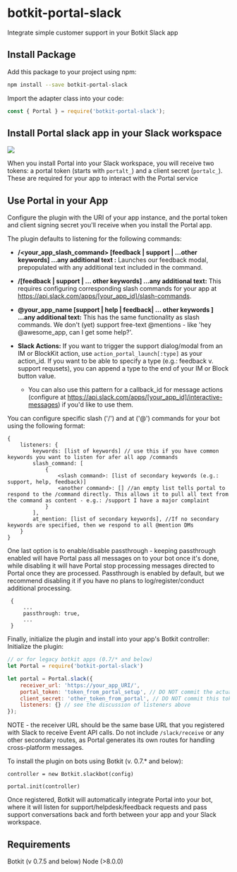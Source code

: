 # botkit-portal-slack

Integrate simple customer support in your Botkit Slack app 

## Install Package

Add this package to your project using npm:

```bash
npm install --save botkit-portal-slack
```

Import the adapter class into your code:

```javascript
const { Portal } = require('botkit-portal-slack');
```

## Install Portal slack app in your Slack workspace

<a href="https://portalforslack.com/slack/install_npm" target="_blank">
<img src="https://cdn.brandfolder.io/5H442O3W/as/pl54cs-bd9mhs-czsxst/btn-add-to-slack.svg"></img>
</a>

When you install Portal into your Slack workspace, you will receive two tokens: a portal token (starts with `portalt_`) and a client secret (`portalc_`). These are required for your app to interact with the Portal service 

## Use Portal in your App

Configure the plugin with the URI of your app instance, and the portal token and client signing secret you'll receive when you install the Portal app.

The plugin defaults to listening for the following commands:

- **/<your_app_slash_command> [feedback | support | ...other keywords] ...any additional text :** Launches our feedback modal, prepopulated with any additional text included in the command. 
 
- **/[feedback | support | ... other keywords] ...any additional text:** This requires configuring corresponding slash commands for your app at https://api.slack.com/apps/[your_app_id]/slash-commands. 
 
- **@your_app_name [support | help | feedback| ... other keywords ] ...any additional text:** This has the same functionality as slash commands.  We don't (yet) support free-text @mentions - like 'hey @awesome_app, can I get some help?'.

- **Slack Actions:** If you want to trigger the support dialog/modal from an IM or BlockKit action, use `action_portal_launch[:type]` as your action_id. If you want to be able to specify a type (e.g.: feedback v. support requsets), you can append a type to the end of your IM or Block button value. 
  - You can also use this pattern for a callback_id for message actions (configure at https://api.slack.com/apps/[your_app_id]/interactive-messages) if you'd like to use them.

You can configure specific slash ('/') and at ('@') commands for your bot using the following format: 
```
{
    listeners: {
        keywords: [list of keywords] // use this if you have common keywords you want to listen for afer all app /commands
        slash_command: [
            {
                <slash command>: [list of secondary keywords (e.g.: support, help, feedback)]
                <another command>: [] //an empty list tells portal to respond to the /command directly. This allows it to pull all text from the command as content - e.g.: /support I have a major complaint
            }
        ],
        at_mention: [list of secondary keywords], //If no secondary keywords are specified, then we respond to all @mention DMs
    }
}
```


One last option is to enable/disable passthrough - keeping passthrough enabled will have Portal pass all messages on to your bot once it's done, while disabling it will have Portal stop processing messages directed to Portal once they are processed. Passthrough is enabled by default, but we recommend disabling it if you have no plans to log/register/conduct additional processing.


```
 {
     ...
     passthrough: true,
     ...
 }
 ```

Finally, initialize the plugin and install into your app's Botkit controller: 
Initialize the plugin: 

```javascript
// or for legacy botkit apps (0.7/* and below)
let Portal = require('botkit-portal-slack')

let portal = Portal.slack({
    receiver_url: 'https://your_app_URI/', 
    portal_token: 'token_from_portal_setup', // DO NOT commit the actual token into your source code
    client_secret: 'other_token_from_portal', // DO NOT commit this token either.
    listeners: {} // see the discussion of listeners above
});
```

NOTE - the receiver URL should be the same base URL that you registered with Slack to receive Event API calls. Do not include `/slack/receive` or any other secondary routes, as Portal generates its own routes for handling cross-platform messages.


To install the plugin on bots using Botkit (v. 0.7.* and below):

```
controller = new Botkit.slackbot(config)

portal.init(controller)
```

Once registered, Botkit will automatically integrate Portal into your bot, where it will listen for support/helpdesk/feedback requests and pass support conversations back and forth between your app and your Slack workspace. 


## Requirements

Botkit (v 0.7.5 and below)
Node (>8.0.0)
